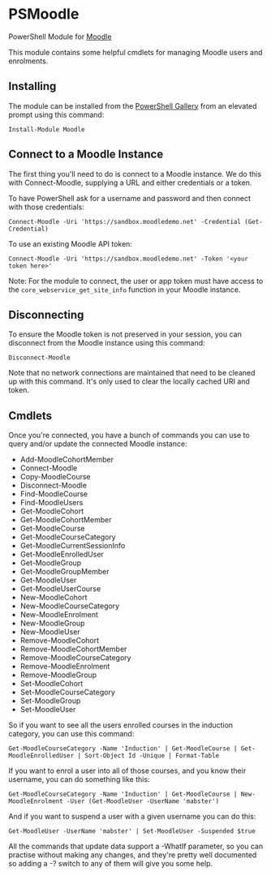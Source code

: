 # PSMoodle
PowerShell Module for [Moodle](https://moodle.org)

This module contains some helpful cmdlets for managing Moodle users and enrolments.

## Installing

The module can be installed from the [PowerShell Gallery](https://www.powershellgallery.com/packages/Moodle/) from an elevated prompt using this command:

    Install-Module Moodle

## Connect to a Moodle Instance

The first thing you'll need to do is connect to a Moodle instance. We do this with Connect-Moodle, supplying a URL and either credentials or a token.

To have PowerShell ask for a username and password and then connect with those credentials:

    Connect-Moodle -Uri 'https://sandbox.moodledemo.net' -Credential (Get-Credential)	

To use an existing Moodle API token:

    Connect-Moodle -Uri 'https://sandbox.moodledemo.net' -Token '<your token here>'

Note: For the module to connect, the user or app token must have access to the `core_webservice_get_site_info` function in your Moodle instance.

## Disconnecting

To ensure the Moodle token is not preserved in your session, you can disconnect from the Moodle instance using this command:

    Disconnect-Moodle

Note that no network connections are maintained that need to be cleaned up with this command. It's only used to clear the locally cached URI and token.

## Cmdlets

Once you're connected, you have a bunch of commands you can use to query and/or update the connected Moodle instance:

* Add-MoodleCohortMember
* Connect-Moodle
* Copy-MoodleCourse
* Disconnect-Moodle
* Find-MoodleCourse
* Find-MoodleUsers
* Get-MoodleCohort
* Get-MoodleCohortMember
* Get-MoodleCourse
* Get-MoodleCourseCategory
* Get-MoodleCurrentSessionInfo
* Get-MoodleEnrolledUser
* Get-MoodleGroup
* Get-MoodleGroupMember
* Get-MoodleUser
* Get-MoodleUserCourse
* New-MoodleCohort
* New-MoodleCourseCategory
* New-MoodleEnrolment
* New-MoodleGroup
* New-MoodleUser
* Remove-MoodleCohort
* Remove-MoodleCohortMember
* Remove-MoodleCourseCategory
* Remove-MoodleEnrolment
* Remove-MoodleGroup
* Set-MoodleCohort
* Set-MoodleCourseCategory
* Set-MoodleGroup
* Set-MoodleUser

So if you want to see all the users enrolled courses in the induction category, you can use this command:

    Get-MoodleCourseCategory -Name 'Induction' | Get-MoodleCourse | Get-MoodleEnrolledUser | Sort-Object Id -Unique | Format-Table

If you want to enrol a user into all of those courses, and you know their username, you can do something like this:

    Get-MoodleCourseCategory -Name 'Induction' | Get-MoodleCourse | New-MoodleEnrolment -User (Get-MoodleUser -UserName 'mabster')

And if you want to suspend a user with a given username you can do this:

    Get-MoodleUser -UserName 'mabster' | Set-MoodleUser -Suspended $true

All the commands that update data support a -WhatIf parameter, so you can practise without making any changes, and they're pretty well documented so adding a -? switch to any of them will give you some help.
